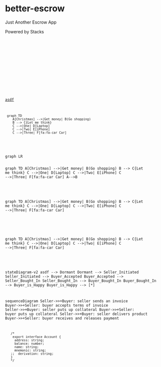 # better-escrow
 
 Just Another Escrow App

 Powered by Stacks

<code class="language-mermaid">

<!DOCTYPE html>
<html lang="en">
   <head>
	 <script src="https://cdnjs.cloudflare.com/ajax/libs/mermaid/8.0.0/mermaid.min.js"></script>
    </head>

<body>
 <pre>

<a href="https://mermaid.live/view/#eyJjb2RlIjoic3RhdGVEaWFncmFtLXYyXG4gICAgWypdIC0tPiBEb3JtYW50XG4gICAgRG9ybWFudCAtLT4gU2VsbGVyX0luaXRpYXRlZFxuICAgIFNlbGxlcl9Jbml0aWF0ZWQgLS0-IEJ1eWVyX0FjY2VwdGVkXG4gICAgQnV5ZXJfQWNjZXB0ZWQgLS0-IFNlbGxlcl9Cb3VnaHRfSW5cbiAgICBTZWxsZXJfQm91Z2h0X0luIC0tPiBCdXllcl9Cb3VnaHRfSW5cbiAgICBCdXllcl9Cb3VnaHRfSW4gLS0-IEJ1eWVyX2lzX0hhcHB5XG4gICAgQnV5ZXJfaXNfSGFwcHkgLS0-IFsqXVxuICAgICAgICAgICAgIiwibWVybWFpZCI6IntcbiAgXCJ0aGVtZVwiOiBcImRlZmF1bHRcIlxufSIsInVwZGF0ZUVkaXRvciI6dHJ1ZSwiYXV0b1N5bmMiOnRydWUsInVwZGF0ZURpYWdyYW0iOnRydWV9">asdf</a>
 
 <code class="language-mermaid">
 graph TD
    A[Christmas] -->|Get money| B(Go shopping)
    B --> C{Let me think}
    C -->|One| D[Laptop]
    C -->|Two| E[iPhone]
    C -->|Three| F[fa:fa-car Car]

</code>
</pre>

<div class="mermaid">graph LR


graph TD
    A[Christmas] -->|Get money| B(Go shopping)
    B --> C{Let me think}
    C -->|One| D[Laptop]
    C -->|Two| E[iPhone]
    C -->|Three| F[fa:fa-car Car]
A--&gt;B  
</div>
	

graph TD
    A[Christmas] -->|Get money| B(Go shopping)
    B --> C{Let me think}
    C -->|One| D[Laptop]
    C -->|Two| E[iPhone]
    C -->|Three| F[fa:fa-car Car]
  

</body>
<script>
var config = {
    startOnLoad:true,
    theme: 'forest',
    flowchart:{
            useMaxWidth:false,
            htmlLabels:true
        }
};
mermaid.initialize(config);
window.mermaid.init(undefined, document.querySelectorAll('.language-mermaid'));
</script>

graph TD
    A[Christmas] -->|Get money| B(Go shopping)
    B --> C{Let me think}
    C -->|One| D[Laptop]
    C -->|Two| E[iPhone]
    C -->|Three| F[fa:fa-car Car]
  

</html>


stateDiagram-v2
    asdf --> Dormant
    Dormant --> Seller_Initiated
    Seller_Initiated --> Buyer_Accepted
    Buyer_Accepted --> Seller_Bought_In
    Seller_Bought_In --> Buyer_Bought_In
    Buyer_Bought_In --> Buyer_is_Happy
    Buyer_is_Happy --> [*]
            
sequenceDiagram
    Seller->>+Buyer: seller sends an invoice
    Buyer->>+Seller: buyer accepts terms of invoice
    Seller->>+Buyer: seller puts up collateral
    Buyer->>+Seller: buyer puts up collateral
    Seller->>+Buyer: seller delivers product
    Buyer->>+Seller: buyer receives and releases payment

       /*
        export interface Account {
         address: string;
         balance: number;
         name: string;
         mnemonic: string;
       ;;  derivation: string;
       }
       */

            